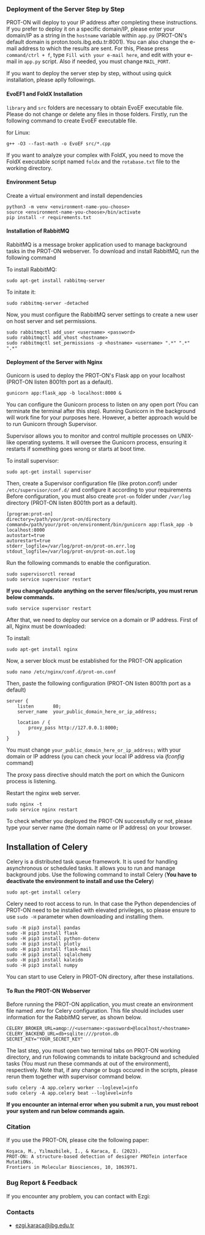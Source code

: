 ### Deployment of the Server Step by Step

PROT-ON will deploy to your IP address after completing these instructions. If you prefer to deploy it on a specific domain/IP, please enter your domain/IP as a string in the `hostname` variable within `app.py` (PROT-ON's default domain is proton.tools.ibg.edu.tr:8001). You can also change the e-mail address to which the results are sent. For this, Please press `command/ctrl + f`, type `Fill with your e-mail here`, and edit with your e-mail in `app.py` script. Also if needed, you must change `MAIL_PORT`. 

If you want to deploy the server step by step, without using quick installation, please aplly followings.

#### EvoEF1 and FoldX Installation

`library` and `src` folders are necessary to obtain EvoEF executable file. Please do not change or delete any files in those folders. Firstly, run the following command to create EvoEF executable file.

for Linux:
```
g++ -O3 --fast-math -o EvoEF src/*.cpp
```

If you want to analyze your complex with FoldX, you need to move the FoldX executable script named `foldx` and the `rotabase.txt` file to the working directory.

#### Environment Setup

Create a virtual environment and install dependencies

```
python3 -m venv <environment-name-you-choose>
source <environment-name-you-choose>/bin/activate
pip install -r requirements.txt
```

#### Installation of RabbitMQ

RabbitMQ is a message broker application used to manage background tasks in the PROT-ON webserver. To download and install RabbitMQ, run the following command

To install RabbitMQ:
```
sudo apt-get install rabbitmq-server
```

To initate it:
```
sudo rabbitmq-server -detached
```

Now, you must configure the RabbitMQ server settings to create a new user on host server and set permissions.

```
sudo rabbitmqctl add_user <username> <password>
sudo rabbitmqctl add_vhost <hostname>
sudo rabbitmqctl set_permissions -p <hostname> <username> ".*" ".*" ".*"
```

#### Deployment of the Server with Nginx

Gunicorn is used to deploy the PROT-ON's Flask app on your localhost (PROT-ON listen 8001th port as a default).
```
gunicorn app:flask_app -b localhost:8000 &
```
You can configure the Gunicorn process to listen on any open port (You can terminate the terminal after this step). Running Gunicorn in the background will work fine for your purposes here. However, a better approach would be to run Gunicorn through Supervisor.

Supervisor allows you to monitor and control multiple processes on UNIX-like operating systems. It will oversee the Gunicorn process, ensuring it restarts if something goes wrong or starts at boot time.

To install supervisor:
```
sudo apt-get install supervisor
```
Then, create a Supervisor configuration file (like proton.conf) under `/etc/supervisor/conf.d/` and configure it according to your requirements Before configuration, you must also create `prot-on` folder under `/var/log` directory (PROT-ON listen 8001th port as a default).

```
[program:prot-on]
directory=/path/your/prot-on/directory
command=/path/your/prot-on/environment/bin/gunicorn app:flask_app -b localhost:8000
autostart=true
autorestart=true
stderr_logfile=/var/log/prot-on/prot-on.err.log
stdout_logfile=/var/log/prot-on/prot-on.out.log
```

Run the following commands to enable the configuration.

```
sudo supervisorctl reread
sudo service supervisor restart
```

**If you change/update anything on the server files/scripts, you must rerun below commands.** 

```
sudo service supervisor restart
```

After that, we need to deploy our service on a domain or IP address. First of all, Nginx must be downloaded:

To install:
```
sudo apt-get install nginx
```

Now, a server block must be established for the PROT-ON application

```
sudo nano /etc/nginx/conf.d/prot-on.conf
```

Then, paste the following configuration (PROT-ON listen 8001th port as a default)

```
server {
    listen       80;
    server_name  your_public_domain_here_or_ip_address;

    location / {
        proxy_pass http://127.0.0.1:8000;
    }
}
```

You must change `your_public_domain_here_or_ip_address;` with your domain or IP address (you can check your local IP address via *ifconfig* command)

The proxy pass directive should match the port on which the Gunicorn process is listening.

Restart the nginx web server.
```
sudo nginx -t
sudo service nginx restart
```

To check whether you deployed the PROT-ON successfully or not, please type your server name (the domain name or IP address) on your browser.

## Installation of Celery

Celery is a distributed task queue framework. It is used for handling asynchronous or scheduled tasks. It allows you to run and manage background jobs. Use the following command to install Celery (**You have to deactivate the environment to install and use the Celery**)

```
sudo apt-get install celery
```
Celery need to root access to run. In that case the Python dependencies of PROT-ON need to be installed with elevated privileges, so please ensure to use `sudo -H` parameter when downloading and installing them.

```
sudo -H pip3 install pandas
sudo -H pip3 install flask
sudo -H pip3 install python-dotenv
sudo -H pip3 install plotly
sudo -H pip3 install flask-mail
sudo -H pip3 install sqlalchemy
sudo -H pip3 install kaleido
sudo -H pip3 install numpy
```
You can start to use Celery in PROT-ON directory, after these installations.

#### To Run the PROT-ON Webserver

Before running the PROT-ON application, you must create an environment file named .env for Celery configuration. This file should includes user information for the RabbitMQ server, as shown below.
```
CELERY_BROKER_URL=amqp://<username>:<password>@localhost/<hostname>
CELERY_BACKEND_URL=db+sqlite:///proton.db
SECRET_KEY="YOUR_SECRET_KEY"
```

The last step, you must open two terminal tabs on PROT-ON working directory, and run following commands to initate background and scheduled tasks (You must run these commands at out of the environment), respectively. Note that, if any change or bugs occured in the scripts, please rerun them together with supervisor command below.

```
sudo celery -A app.celery worker --loglevel=info
sudo celery -A app.celery beat --loglevel=info
```

**If you encounter an internal error when you submit a run, you must reboot your system and run below commands again.**

### Citation

If you use the PROT-ON, please cite the following paper:
```
Koşaca, M., Yılmazbilek, İ., & Karaca, E. (2023).
PROT-ON: A structure-based detection of designer PROTein interface MutatiONs.
Frontiers in Molecular Biosciences, 10, 1063971.
```

### Bug Report & Feedback

If you encounter any problem, you can contact with Ezgi:

### Contacts

* ezgi.karaca@ibg.edu.tr
